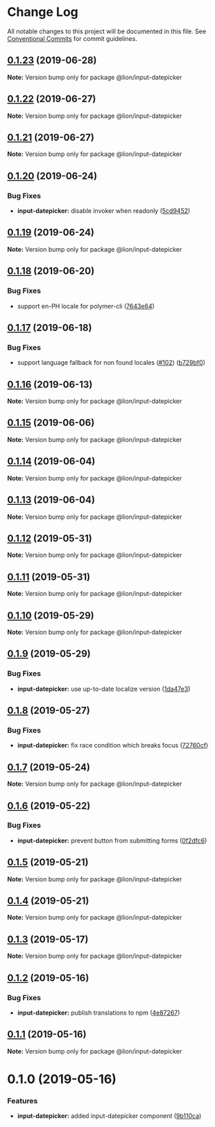 # Change Log

All notable changes to this project will be documented in this file.
See [Conventional Commits](https://conventionalcommits.org) for commit guidelines.

## [0.1.23](https://github.com/ing-bank/lion/compare/@lion/input-datepicker@0.1.22...@lion/input-datepicker@0.1.23) (2019-06-28)

**Note:** Version bump only for package @lion/input-datepicker





## [0.1.22](https://github.com/ing-bank/lion/compare/@lion/input-datepicker@0.1.21...@lion/input-datepicker@0.1.22) (2019-06-27)

**Note:** Version bump only for package @lion/input-datepicker





## [0.1.21](https://github.com/ing-bank/lion/compare/@lion/input-datepicker@0.1.20...@lion/input-datepicker@0.1.21) (2019-06-27)

**Note:** Version bump only for package @lion/input-datepicker





## [0.1.20](https://github.com/ing-bank/lion/compare/@lion/input-datepicker@0.1.19...@lion/input-datepicker@0.1.20) (2019-06-24)


### Bug Fixes

* **input-datepicker:** disable invoker when readonly ([5cd9452](https://github.com/ing-bank/lion/commit/5cd9452))





## [0.1.19](https://github.com/ing-bank/lion/compare/@lion/input-datepicker@0.1.18...@lion/input-datepicker@0.1.19) (2019-06-24)

**Note:** Version bump only for package @lion/input-datepicker





## [0.1.18](https://github.com/ing-bank/lion/compare/@lion/input-datepicker@0.1.17...@lion/input-datepicker@0.1.18) (2019-06-20)


### Bug Fixes

* support en-PH locale for polymer-cli ([7643e64](https://github.com/ing-bank/lion/commit/7643e64))





## [0.1.17](https://github.com/ing-bank/lion/compare/@lion/input-datepicker@0.1.16...@lion/input-datepicker@0.1.17) (2019-06-18)


### Bug Fixes

* support language fallback for non found locales ([#102](https://github.com/ing-bank/lion/issues/102)) ([b729bf0](https://github.com/ing-bank/lion/commit/b729bf0))





## [0.1.16](https://github.com/ing-bank/lion/compare/@lion/input-datepicker@0.1.15...@lion/input-datepicker@0.1.16) (2019-06-13)

**Note:** Version bump only for package @lion/input-datepicker





## [0.1.15](https://github.com/ing-bank/lion/compare/@lion/input-datepicker@0.1.14...@lion/input-datepicker@0.1.15) (2019-06-06)

**Note:** Version bump only for package @lion/input-datepicker





## [0.1.14](https://github.com/ing-bank/lion/compare/@lion/input-datepicker@0.1.13...@lion/input-datepicker@0.1.14) (2019-06-04)

**Note:** Version bump only for package @lion/input-datepicker





## [0.1.13](https://github.com/ing-bank/lion/compare/@lion/input-datepicker@0.1.12...@lion/input-datepicker@0.1.13) (2019-06-04)

**Note:** Version bump only for package @lion/input-datepicker





## [0.1.12](https://github.com/ing-bank/lion/compare/@lion/input-datepicker@0.1.11...@lion/input-datepicker@0.1.12) (2019-05-31)

**Note:** Version bump only for package @lion/input-datepicker





## [0.1.11](https://github.com/ing-bank/lion/compare/@lion/input-datepicker@0.1.10...@lion/input-datepicker@0.1.11) (2019-05-31)

**Note:** Version bump only for package @lion/input-datepicker





## [0.1.10](https://github.com/ing-bank/lion/compare/@lion/input-datepicker@0.1.9...@lion/input-datepicker@0.1.10) (2019-05-29)

**Note:** Version bump only for package @lion/input-datepicker





## [0.1.9](https://github.com/ing-bank/lion/compare/@lion/input-datepicker@0.1.8...@lion/input-datepicker@0.1.9) (2019-05-29)


### Bug Fixes

* **input-datepicker:** use up-to-date localize version ([1da47e3](https://github.com/ing-bank/lion/commit/1da47e3))





## [0.1.8](https://github.com/ing-bank/lion/compare/@lion/input-datepicker@0.1.7...@lion/input-datepicker@0.1.8) (2019-05-27)


### Bug Fixes

* **input-datepicker:** fix race condition which breaks focus ([72760cf](https://github.com/ing-bank/lion/commit/72760cf))





## [0.1.7](https://github.com/ing-bank/lion/compare/@lion/input-datepicker@0.1.6...@lion/input-datepicker@0.1.7) (2019-05-24)

**Note:** Version bump only for package @lion/input-datepicker





## [0.1.6](https://github.com/ing-bank/lion/compare/@lion/input-datepicker@0.1.5...@lion/input-datepicker@0.1.6) (2019-05-22)


### Bug Fixes

* **input-datepicker:** prevent button from submitting forms ([0f2dfc6](https://github.com/ing-bank/lion/commit/0f2dfc6))





## [0.1.5](https://github.com/ing-bank/lion/compare/@lion/input-datepicker@0.1.4...@lion/input-datepicker@0.1.5) (2019-05-21)

**Note:** Version bump only for package @lion/input-datepicker





## [0.1.4](https://github.com/ing-bank/lion/compare/@lion/input-datepicker@0.1.3...@lion/input-datepicker@0.1.4) (2019-05-21)

**Note:** Version bump only for package @lion/input-datepicker





## [0.1.3](https://github.com/ing-bank/lion/compare/@lion/input-datepicker@0.1.2...@lion/input-datepicker@0.1.3) (2019-05-17)

**Note:** Version bump only for package @lion/input-datepicker





## [0.1.2](https://github.com/ing-bank/lion/compare/@lion/input-datepicker@0.1.1...@lion/input-datepicker@0.1.2) (2019-05-16)


### Bug Fixes

* **input-datepicker:** publish translations to npm ([4e87267](https://github.com/ing-bank/lion/commit/4e87267))





## [0.1.1](https://github.com/ing-bank/lion/compare/@lion/input-datepicker@0.1.0...@lion/input-datepicker@0.1.1) (2019-05-16)

**Note:** Version bump only for package @lion/input-datepicker





# 0.1.0 (2019-05-16)


### Features

* **input-datepicker:** added input-datepicker component ([9b110ca](https://github.com/ing-bank/lion/commit/9b110ca))

